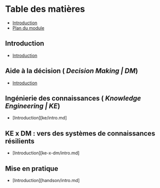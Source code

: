 # Table des matières

* [Introduction](README.md)
* [Plan du module](outline.md)  

## Introduction

* [Introduction](intro/intro.md)

## Aide à la décision ( *Decision Making | DM*)

* [Introduction](dm/intro.md)

## Ingénierie des connaissances ( *Knowledge Engineering | KE*)

* [Introduction][ke/intro.md]

## KE x DM : vers des systèmes de connaissances résilients

* [Introduction][ke-x-dm/intro.md]

## Mise en pratique

* [Introduction][handson/intro.md]